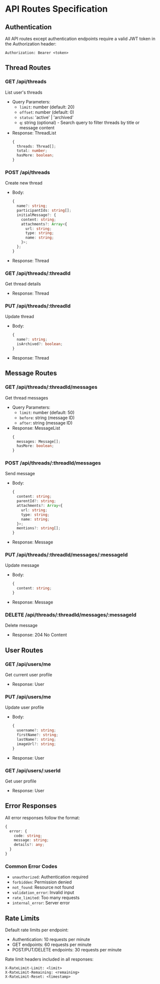 # API Routes Specification

## Authentication

All API routes except authentication endpoints require a valid JWT token in the Authorization header:
```
Authorization: Bearer <token>
```

## Thread Routes

### GET /api/threads
List user's threads
- Query Parameters:
  - `limit`: number (default: 20)
  - `offset`: number (default: 0)
  - `status`: 'active' | 'archived'
  - `q`: string (optional) - Search query to filter threads by title or message content
- Response: ThreadList
  ```typescript
  {
    threads: Thread[];
    total: number;
    hasMore: boolean;
  }
  ```

### POST /api/threads
Create new thread
- Body:
  ```typescript
  {
    name?: string;
    participantIds: string[];
    initialMessage?: {
      content: string;
      attachments?: Array<{
        url: string;
        type: string;
        name: string;
      }>;
    };
  }
  ```
- Response: Thread

### GET /api/threads/:threadId
Get thread details
- Response: Thread

### PUT /api/threads/:threadId
Update thread
- Body:
  ```typescript
  {
    name?: string;
    isArchived?: boolean;
  }
  ```
- Response: Thread

## Message Routes

### GET /api/threads/:threadId/messages
Get thread messages
- Query Parameters:
  - `limit`: number (default: 50)
  - `before`: string (message ID)
  - `after`: string (message ID)
- Response: MessageList
  ```typescript
  {
    messages: Message[];
    hasMore: boolean;
  }
  ```

### POST /api/threads/:threadId/messages
Send message
- Body:
  ```typescript
  {
    content: string;
    parentId?: string;
    attachments?: Array<{
      url: string;
      type: string;
      name: string;
    }>;
    mentions?: string[];
  }
  ```
- Response: Message

### PUT /api/threads/:threadId/messages/:messageId
Update message
- Body:
  ```typescript
  {
    content: string;
  }
  ```
- Response: Message

### DELETE /api/threads/:threadId/messages/:messageId
Delete message
- Response: 204 No Content

## User Routes

### GET /api/users/me
Get current user profile
- Response: User

### PUT /api/users/me
Update user profile
- Body:
  ```typescript
  {
    username?: string;
    firstName?: string;
    lastName?: string;
    imageUrl?: string;
  }
  ```
- Response: User

### GET /api/users/:userId
Get user profile
- Response: User

## Error Responses

All error responses follow the format:
```typescript
{
  error: {
    code: string;
    message: string;
    details?: any;
  }
}
```

### Common Error Codes
- `unauthorized`: Authentication required
- `forbidden`: Permission denied
- `not_found`: Resource not found
- `validation_error`: Invalid input
- `rate_limited`: Too many requests
- `internal_error`: Server error

## Rate Limits

Default rate limits per endpoint:
- Authentication: 10 requests per minute
- GET endpoints: 60 requests per minute
- POST/PUT/DELETE endpoints: 30 requests per minute

Rate limit headers included in all responses:
```
X-RateLimit-Limit: <limit>
X-RateLimit-Remaining: <remaining>
X-RateLimit-Reset: <timestamp>
``` 